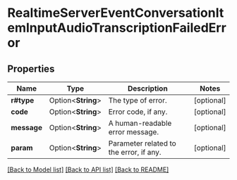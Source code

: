 # RealtimeServerEventConversationItemInputAudioTranscriptionFailedError

## Properties

Name | Type | Description | Notes
------------ | ------------- | ------------- | -------------
**r#type** | Option<**String**> | The type of error. | [optional]
**code** | Option<**String**> | Error code, if any. | [optional]
**message** | Option<**String**> | A human-readable error message. | [optional]
**param** | Option<**String**> | Parameter related to the error, if any. | [optional]

[[Back to Model list]](../README.md#documentation-for-models) [[Back to API list]](../README.md#documentation-for-api-endpoints) [[Back to README]](../README.md)


